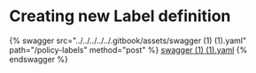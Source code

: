 # Creating new Label definition

{% swagger src="../../../../../.gitbook/assets/swagger (1) (1).yaml" path="/policy-labels" method="post" %}
[swagger (1) (1).yaml](<../../../../../.gitbook/assets/swagger (1) (1).yaml>)
{% endswagger %}
